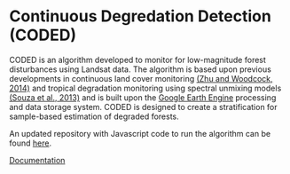 # Continuous Degredation Detection (CODED)

CODED is an algorithm developed to monitor for low-magnitude forest disturbances using Landsat data. The algorithm is based upon previous developments in continuous land cover monitoring [(Zhu and Woodcock, 2014)](http://www.sciencedirect.com/science/article/pii/S0034425714000248) and tropical degradation monitoring using spectral unmixing models [(Souza et al., 2013)](http://www.mdpi.com/2072-4292/5/11/5493/html) and is built upon the [Google Earth Engine](https://earthengine.google.com/) processing and data storage system. CODED is designed to create a stratification for sample-based estimation of degraded forests. 

An updated repository with Javascript code to run the algorithm can be found [here](https://code.earthengine.google.com/?accept_repo=users/bullocke/coded). 

[Documentation](https://coded.readthedocs.io/en/latest/)
